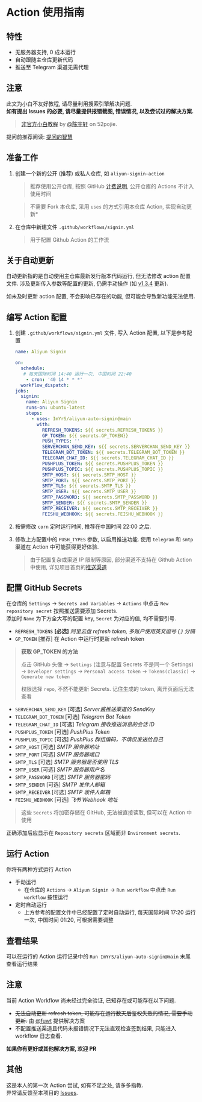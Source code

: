 # Action 使用指南

## 特性

- 无服务器支持, 0 成本运行
- 自动跟随主仓库更新代码
- 推送至 Telegram 渠道无需代理

## 注意

此文为小白不友好教程, 请尽量利用搜索引擎解决问题.  
**如有提出 Issues 的必要, 请尽量提供报错截图, 错误情况, 以及尝试过的解决方案.**

> [非官方小白教程](https://www.52pojie.cn/thread-1757911-1-1.html) by [@陈宇轩](https://www.52pojie.cn/home.php?mod=space&uid=440249) on 52pojie.

提问前推荐阅读: [提问的智慧](https://github.com/ryanhanwu/How-To-Ask-Questions-The-Smart-Way/blob/main/README-zh_CN.md)

## 准备工作

1. 创建一个新的公开 (推荐) 或私人仓库, 如 `aliyun-signin-action`
   > 推荐使用公开仓库, 按照 GitHub [计费说明](https://github.com/settings/billing/plans), 公开仓库的 Actions 不计入使用时间

   > 不需要 Fork 本仓库, 采用 `uses` 的方式引用本仓库 Action, 实现自动更新*

2. 在仓库中新建文件 `.github/workflows/signin.yml`
   > 用于配置 Github Action 的工作流

## 关于自动更新

自动更新指的是自动使用主仓库最新发行版本代码运行, 但无法修改 action 配置文件.
涉及更新传入参数等配置的更新, 仍需手动操作 (如 [v1.3.4](https://github.com/ImYrS/aliyun-auto-signin/releases/tag/v1.3.4) 更新).

如未及时更新 action 配置, 不会影响已存在的功能, 但可能会导致新功能无法使用.

## 编写 Action 配置

1. 创建 `.github/workflows/signin.yml` 文件, 写入 Action 配置, 以下是参考配置
    ```yaml
    name: Aliyun Signin

    on:
      schedule:
       # 每天国际时间 14:40 运行一次, 中国时间 22:40
        - cron: '40 14 * * *'
      workflow_dispatch:
    jobs:
      signin:
        name: Aliyun Signin
        runs-on: ubuntu-latest
        steps:
          - uses: ImYrS/aliyun-auto-signin@main
            with:
              REFRESH_TOKENS: ${{ secrets.REFRESH_TOKENS }}
              GP_TOKEN: ${{ secrets.GP_TOKEN}}
              PUSH_TYPES: ''
              SERVERCHAN_SEND_KEY: ${{ secrets.SERVERCHAN_SEND_KEY }}
              TELEGRAM_BOT_TOKEN: ${{ secrets.TELEGRAM_BOT_TOKEN }}
              TELEGRAM_CHAT_ID: ${{ secrets.TELEGRAM_CHAT_ID }}
              PUSHPLUS_TOKEN: ${{ secrets.PUSHPLUS_TOKEN }}
              PUSHPLUS_TOPIC: ${{ secrets.PUSHPLUS_TOPIC }}
              SMTP_HOST: ${{ secrets.SMTP_HOST }}
              SMTP_PORT: ${{ secrets.SMTP_PORT }}
              SMTP_TLS: ${{ secrets.SMTP_TLS }}
              SMTP_USER: ${{ secrets.SMTP_USER }}
              SMTP_PASSWORD: ${{ secrets.SMTP_PASSWORD }}
              SMTP_SENDER: ${{ secrets.SMTP_SENDER }}
              SMTP_RECEIVER: ${{ secrets.SMTP_RECEIVER }}
              FEISHU_WEBHOOK: ${{ secrets.FEISHU_WEBHOOK }}
    ```

2. 按需修改 `corn` 定时运行时间, 推荐在中国时间 22:00 之后.

3. 修改上方配置中的 `PUSH_TYPES` 参数, 以启用推送功能. 使用 `telegram` 和 `smtp` 渠道在 Action 中可能获得更好体验.
   > 由于配置复杂或渠道 IP 限制等原因, 部分渠道不支持在 Github Action 中使用,
   详见项目首页的[推送渠道](https://github.com/ImYrS/aliyun-auto-signin/blob/main/README.md#%E6%8E%A8%E9%80%81%E6%B8%A0%E9%81%93)

## 配置 GitHub Secrets

在仓库的 `Settings` -> `Secrets and Variables` -> `Actions` 中点击 `New repository secret` 按照推送需要添加 Secrets.  
添加时 `Name` 为下方全大写的配置 key, `Secret` 为对应的值, 均不需要引号.

- `REFRESH_TOKENS` **[必选]** *阿里云盘 refresh token, 多账户使用英文逗号 (,) 分隔*
- `GP_TOKEN` [推荐] 在 Action 中运行时更新 refresh token

> **获取 GP_TOKEN 的方法**
>
> 点击 GitHub 头像 -> `Settings` (注意与配置 Secrets 不是同一个
> Settings) -> `Developer settings` -> `Personal access token` -> `Tokens(classic)` -> `Generate new token`
>
> 权限选择 `repo`, 不然不能更新 Secrets. 记住生成的 token, 离开页面后无法查看

- `SERVERCHAN_SEND_KEY` [可选] *Server酱推送渠道的 SendKey*
- `TELEGRAM_BOT_TOKEN` [可选] *Telegram Bot Token*
- `TELEGRAM_CHAT_ID` [可选] *Telegram 接收推送消息的会话 ID*
- `PUSHPLUS_TOKEN` [可选] *PushPlus Token*
- `PUSHPLUS_TOPIC` [可选] *PushPlus 群组编码，不填仅发送给自己*
- `SMTP_HOST` [可选] *SMTP 服务器地址*
- `SMTP_PORT` [可选] *SMTP 服务器端口*
- `SMTP_TLS` [可选] *SMTP 服务器是否使用 TLS*
- `SMTP_USER` [可选] *SMTP 服务器用户名*
- `SMTP_PASSWORD` [可选] *SMTP 服务器密码*
- `SMTP_SENDER` [可选] *SMTP 发件人邮箱*
- `SMTP_RECEIVER` [可选] *SMTP 收件人邮箱*
- `FEISHU_WEBHOOK` [可选] *飞书 Webhook 地址*

> 这些 `Secrets` 将加密存储在 GitHub, 无法被直接读取, 但可以在 Action 中使用

正确添加后应显示在 `Repository secrets` 区域而非 `Environment secrets`.

## 运行 Action

你将有两种方式运行 Action

- 手动运行
    - 在仓库的 `Actions` -> `Aliyun Signin` -> `Run workflow` 中点击 `Run workflow` 按钮运行
- 定时自动运行
    - 上方参考的配置文件中已经配置了定时自动运行, 每天国际时间 17:20 运行一次, 中国时间 01:20, 可根据需要调整

## 查看结果

可以在运行的 Action 运行记录中的 `Run ImYrS/aliyun-auto-signin@main` 末尾查看运行结果

## 注意

当前 Action Workflow 尚未经过完全验证, 已知存在或可能存在以下问题.

- ~~无法自动更新 refresh token, 可能存在运行数天后鉴权失败的情况, 需要手动更新.~~ 由 [@fuwt](https://github.com/fuwt)
  提供解决方案
- 不配置推送渠道且代码未报错情况下无法直观检查签到结果, 只能进入 workflow 日志查看.

**如果你有更好或其他解决方案, 欢迎 PR**

## 其他

这是本人的第一次 Action 尝试, 如有不足之处, 请多多指教.  
异常请反馈至本项目的 [Issues](https://github.com/ImYrS/aliyun-auto-signin/issues).
